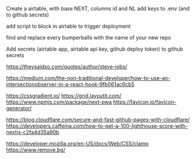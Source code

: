 Create a airtable, with base NEXT, columns id and NL
add keys to .env (and to github secrets)

add script to block in airtable to trigger deployment

find and replace every bumperballs with the name of your new repo

Add secrets (airtable app, airtable api key, github deploy token) to github secrets

https://theysaidso.com/quotes/author/steve-jobs/

https://medium.com/the-non-traditional-developer/how-to-use-an-intersectionobserver-in-a-react-hook-9fb061ac6cb5

https://cssgradient.io/
https://grid.layoutit.com/
https://www.npmjs.com/package/next-pwa
https://favicon.io/favicon-generator/

https://blog.cloudflare.com/secure-and-fast-github-pages-with-cloudflare/
https://developers.caffeina.com/how-to-get-a-100-lighthouse-score-with-nextjs-c2fa4d35a90b


https://developer.mozilla.org/en-US/docs/Web/CSS/clamp
https://www.remove.bg/